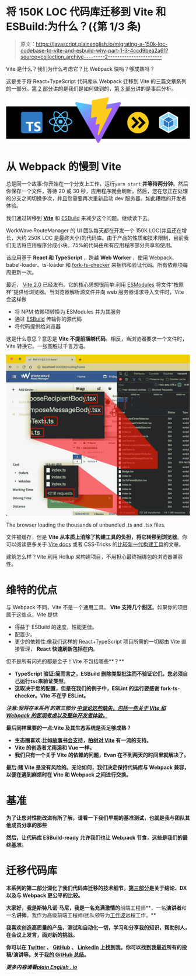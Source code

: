 # 将 150K LOC 代码库迁移到 Vite 和 ESBuild:为什么？({第 1/3 条)

> 原文：<https://javascript.plainenglish.io/migrating-a-150k-loc-codebase-to-vite-and-esbuild-why-part-1-3-4ccd9bea2a61?source=collection_archive---------2----------------------->

Vite 是什么？我们为什么考虑它？比 Webpack 快吗？够成熟吗？

这是关于将 React+TypeScript 代码库从 Webpack 迁移到 Vite 的三篇文章系列的一部分。[第 2 部分](https://noriste.medium.com/migrating-a-150k-loc-codebase-to-vite-and-esbuild-how-part-2-3-91b0b873f388)讲的是我们是如何做到的，[第 3 部分](https://noriste.medium.com/migrating-a-150k-loc-codebase-to-vite-and-esbuild-is-it-worthwhile-part-3-3-5a12894bac96)讲的是事后分析。

![](img/bcb10b44d9c861d20ffd53f0809f90b7.png)

# 从 Webpack 的慢到 Vite

总是同一个故事:你开始在一个分支上工作，运行`yarn start` **并等待两分钟**。然后你保存一个文件，等待 20 或 30 秒，应用程序就会刷新。然后，您在您正在处理的分支之间切换多次，并且您需要再次重新启动 dev 服务器。如此糟糕的开发者体验。

我们通过转移到 [**Vite**](https://vitejs.dev/) 和 [ESBuild](https://esbuild.github.io/) 来减少这个问题。继续读下去。

WorkWave RouteManager 的 UI 团队每天都在开发一个 150K LOC(并且还在增长，大约 250K LOC 是最终大小)的代码库。由于产品的性质和技术限制，目前我们无法将应用程序分成小块。75%的代码由所有应用程序部分共享和使用。

该应用基于 **React 和 TypeScript** ，跨越 **Web Worker** ，使用 Webpack、babel-loader、ts-loader 和 [fork-ts-checker](https://github.com/TypeStrong/fork-ts-checker-webpack-plugin) 来捆绑和验证代码。所有依赖项每周更新一次。

最近， [Vite 2.0](https://dev.to/yyx990803/announcing-vite-2-0-2f0a) 已经发布。它的核心思想很简单:利用 [ESModules](https://hacks.mozilla.org/2018/03/es-modules-a-cartoon-deep-dive/) 将文件“按原样”提供给浏览器。当浏览器解析源文件并向 web 服务器请求导入文件时，Vite 会这样做

*   将 NPM 依赖项转换为 ESModules 并为其服务
*   通过 [ESBuild](https://github.com/evanw/esbuild) 传输你的源代码
*   将代码提供给浏览器

这是什么意思？意思是 **Vite 不提前捆绑代码**。相反，当浏览器要求一个文件时，Vite 转换它。一张图胜过千言万语。

![](img/d7ecb2659d9b621855556bceb2c822d0.png)

The browser loading the thousands of unbundled .ts and .tsx files.

文件被缓存，但是 **Vite 从本质上消除了构建工具的负担，将它转移到浏览器**。你可以阅读更多关于 [Vite docs](https://vitejs.dev/guide/why.html) 或者 CSS-Tricks 的[比较新一代构建工具](https://css-tricks.com/comparing-the-new-generation-of-build-tools/)的文章。

建筑怎么样？Vite 利用 Rollup 来构建项目，不用担心最终捆绑包的浏览器兼容性。

# 维特的优点

与 Webpack 不同，Vite 不是一个通用工具。 **Vite 支持几个甜区**。如果你的项目属于这些点，Vite 提供

*   得益于 ESBuild 的速度，性能更佳。
*   配置少。
*   更少的依赖性:像我们这样的 React+TypeScript 项目所需的一切都由 Vite 直接管理， **React 快速刷新包括在内**。

但不是所有闪光的都是金子！Vite 不包括哪些**？**

*   **TypeScript 验证:简而言之，ESBuild 删除类型批注而不验证它们。您必须自己运行`tsc`来验证类型。**
*   **这取决于您的配置，但是在我们的例子中，ESLint 的运行要感谢 fork-ts-checker。Vite 不在乎 ESLint。**

***注意:我将在本系列* *的第三部分* [*中谈论这些缺失，包括一些关于 Vite 和 Webpack 的客观考虑以及整体开发者体验。*](https://noriste.medium.com/migrating-a-150k-loc-codebase-to-vite-and-esbuild-is-it-worthwhile-part-3-3-5a12894bac96)**

**最后同样重要的一点:**Vite 及其生态系统是否足够成熟**？**

*   **生态圈喜欢:比如[故事书会支持](https://storybook.js.org/blog/storybook-6-2/)，[柏树对 Vite](https://www.cypress.io/blog/2021/04/06/introducing-the-cypress-component-test-runner/) 有一流的支持。**
*   **Vite 的创造者尤雨溪和 Vue 一样。**
*   **我们只有一个关于 Vite 的依赖的问题，Evan 在不到两天的时间里就解决了。**

**最后:赌 Vite 是没有风险的。无论如何，我们决定保持代码库与 Webpack 兼容，以便在遇到麻烦时在 Vite 和 Webpack 之间进行交换。**

# **基准**

**为了让您对性能改进有所了解，请看一下我们早期的基准测试，也就是我与团队其他成员分享的那些**

**然后，让代码库 ESBuild-ready 允许我们也让 Webpack 节食，这些是我们的最终基准。**

# **迁移代码库**

**本系列的第二部分深化了我们代码库迁移的技术细节。[第三部分](https://noriste.medium.com/migrating-a-150k-loc-codebase-to-vite-and-esbuild-is-it-worthwhile-part-3-3-5a12894bac96)是关于结论、DX 以及与 Webpack 更公平的比较。**

**大家好，我是斯特凡诺·马尼，我是一名充满激情的**前端工程师**，一名**演讲者**和一名**讲师**。我作为高级前端工程师/团队领导为[工作波](https://www.workwave.com/)远程工作。**

**我喜欢创造高质量的产品，测试和自动化一切，学习和分享我的知识，帮助别人，在会议上发言，面对新的挑战。**

**你可以在 [Twitter](https://twitter.com/NoriSte?source=post_page---------------------------) 、 [GitHub](https://github.com/NoriSte?source=post_page---------------------------) 、 [LinkedIn](https://www.linkedin.com/in/noriste/?source=post_page---------------------------) 上找到我。你可以找到我最近所有的投稿/演讲等。关于[我的 GitHub 总结](https://github.com/NoriSte/all-my-contributions)。**

***更多内容请看*[*plain English . io*](http://plainenglish.io/)**